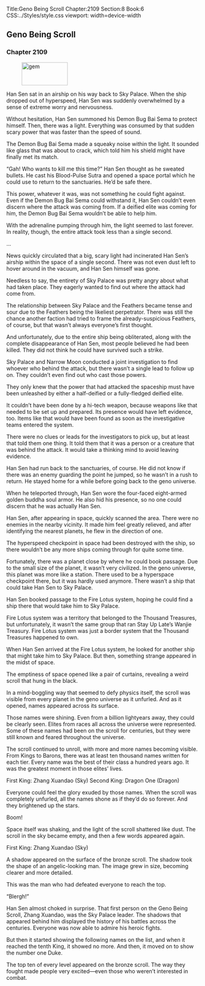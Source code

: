 Title:Geno Being Scroll 
Chapter:2109 
Section:8 
Book:6 
CSS:../Styles/style.css 
viewport: width=device-width
  
## Geno Being Scroll
### Chapter 2109
  
<figure>
	<img src="../Images/gem.gif" alt="gem" id="gem" width="120" height="60" />
</figure>
  

  
Han Sen sat in an airship on his way back to Sky Palace. When the ship dropped out of hyperspeed, Han Sen was suddenly overwhelmed by a sense of extreme worry and nervousness.

Without hesitation, Han Sen summoned his Demon Bug Bai Sema to protect himself. Then, there was a light. Everything was consumed by that sudden scary power that was faster than the speed of sound.

The Demon Bug Bai Sema made a squeaky noise within the light. It sounded like glass that was about to crack, which told him his shield might have finally met its match.

“Gah! Who wants to kill me this time?” Han Sen thought as he sweated bullets. He cast his Blood-Pulse Sutra and opened a space portal which he could use to return to the sanctuaries. He’d be safe there.

This power, whatever it was, was not something he could fight against. Even if the Demon Bug Bai Sema could withstand it, Han Sen couldn’t even discern where the attack was coming from. If a deified elite was coming for him, the Demon Bug Bai Sema wouldn’t be able to help him.

With the adrenaline pumping through him, the light seemed to last forever. In reality, though, the entire attack took less than a single second.

…

News quickly circulated that a big, scary light had incinerated Han Sen’s airship within the space of a single second. There was not even dust left to hover around in the vacuum, and Han Sen himself was gone.

Needless to say, the entirety of Sky Palace was pretty angry about what had taken place. They eagerly wanted to find out where the attack had come from.

The relationship between Sky Palace and the Feathers became tense and sour due to the Feathers being the likeliest perpetrator. There was still the chance another faction had tried to frame the already-suspicious Feathers, of course, but that wasn’t always everyone’s first thought.

And unfortunately, due to the entire ship being obliterated, along with the complete disappearance of Han Sen, most people believed he had been killed. They did not think he could have survived such a strike.

Sky Palace and Narrow Moon conducted a joint investigation to find whoever who behind the attack, but there wasn’t a single lead to follow up on. They couldn’t even find out who cast those powers.

They only knew that the power that had attacked the spaceship must have been unleashed by either a half-deified or a fully-fledged deified elite.

It couldn’t have been done by a hi-tech weapon, because weapons like that needed to be set up and prepared. Its presence would have left evidence, too. Items like that would have been found as soon as the investigative teams entered the system.

There were no clues or leads for the investigators to pick up, but at least that told them one thing. It told them that it was a person or a creature that was behind the attack. It would take a thinking mind to avoid leaving evidence.

Han Sen had run back to the sanctuaries, of course. He did not know if there was an enemy guarding the point he jumped, so he wasn’t in a rush to return. He stayed home for a while before going back to the geno universe.

When he teleported through, Han Sen wore the four-faced eight-armed golden buddha soul armor. He also hid his presence, so no one could discern that he was actually Han Sen.

Han Sen, after appearing in space, quickly scanned the area. There were no enemies in the nearby vicinity. It made him feel greatly relieved, and after identifying the nearest planets, he flew in the direction of one.

The hyperspeed checkpoint in space had been destroyed with the ship, so there wouldn’t be any more ships coming through for quite some time.

Fortunately, there was a planet close by where he could book passage. Due to the small size of the planet, it wasn’t very civilized. In the geno universe, this planet was more like a station. There used to be a hyperspace checkpoint there, but it was hardly used anymore. There wasn’t a ship that could take Han Sen to Sky Palace.

Han Sen booked passage to the Fire Lotus system, hoping he could find a ship there that would take him to Sky Palace.

Fire Lotus system was a territory that belonged to the Thousand Treasures, but unfortunately, it wasn’t the same group that ran Stay Up Late’s Wanjie Treasury. Fire Lotus system was just a border system that the Thousand Treasures happened to own.

When Han Sen arrived at the Fire Lotus system, he looked for another ship that might take him to Sky Palace. But then, something strange appeared in the midst of space.

The emptiness of space opened like a pair of curtains, revealing a weird scroll that hung in the black.

In a mind-boggling way that seemed to defy physics itself, the scroll was visible from every planet in the geno universe as it unfurled. And as it opened, names appeared across its surface.

Those names were shining. Even from a billion lightyears away, they could be clearly seen. Elites from races all across the universe were represented. Some of these names had been on the scroll for centuries, but they were still known and feared throughout the universe.

The scroll continued to unroll, with more and more names becoming visible. From Kings to Barons, there was at least ten thousand names written for each tier. Every name was the best of their class a hundred years ago. It was the greatest moment in those elites’ lives.

First King: Zhang Xuandao (Sky) Second King: Dragon One (Dragon)

Everyone could feel the glory exuded by those names. When the scroll was completely unfurled, all the names shone as if they’d do so forever. And they brightened up the stars.

Boom!

Space itself was shaking, and the light of the scroll shattered like dust. The scroll in the sky became empty, and then a few words appeared again.

First King: Zhang Xuandao (Sky)

A shadow appeared on the surface of the bronze scroll. The shadow took the shape of an angelic-looking man. The image grew in size, becoming clearer and more detailed.

This was the man who had defeated everyone to reach the top.

“Blergh!”

Han Sen almost choked in surprise. That first person on the Geno Being Scroll, Zhang Xuandao, was the Sky Palace leader. The shadows that appeared behind him displayed the history of his battles across the centuries. Everyone was now able to admire his heroic fights.

But then it started showing the following names on the list, and when it reached the tenth King, it showed no more. And then, it moved on to show the number one Duke.

The top ten of every level appeared on the bronze scroll. The way they fought made people very excited—even those who weren’t interested in combat.